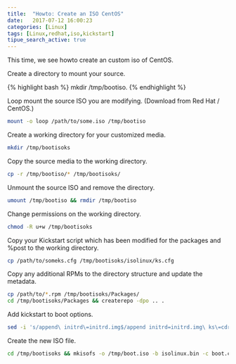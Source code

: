 ```yaml
---
title:  "Howto: Create an ISO CentOS"
date:   2017-07-12 16:00:23
categories: [Linux]
tags: [Linux,redhat,iso,kickstart]
tipue_search_active: true
---
```

This time, we see howto create an custom iso of CentOS.

Create a directory to mount your source.

{% highlight bash %}
mkdir /tmp/bootiso.
{% endhighlight %}


Loop mount the source ISO you are modifying. (Download from Red Hat / CentOS.)
```bash
mount -o loop /path/to/some.iso /tmp/bootiso
```

Create a working directory for your customized media.
```bash
mkdir /tmp/bootisoks
```

Copy the source media to the working directory.
```bash
cp -r /tmp/bootiso/* /tmp/bootisoks/
```

Unmount the source ISO and remove the directory.
```bash
umount /tmp/bootiso && rmdir /tmp/bootiso
```

Change permissions on the working directory.
```bash
chmod -R u+w /tmp/bootisoks
```

Copy your Kickstart script which has been modified for the packages and %post to the working directory.
```bash
cp /path/to/someks.cfg /tmp/bootisoks/isolinux/ks.cfg
```

Copy any additional RPMs to the directory structure and update the metadata.
```bash
cp /path/to/*.rpm /tmp/bootisoks/Packages/
cd /tmp/bootisoks/Packages && createrepo -dpo .. .
```

Add kickstart to boot options.
```bash
sed -i 's/append\ initrd\=initrd.img$/append initrd=initrd.img\ ks\=cdrom:\/ks.cfg/' /tmp/bootisoks/isolinux/isolinux.cfg
```

Create the new ISO file.
```bash
cd /tmp/bootisoks && mkisofs -o /tmp/boot.iso -b isolinux.bin -c boot.cat -no-emul-boot -boot-load-size 4 -boot-info-table -R -J -v -T isolinux/. .
```